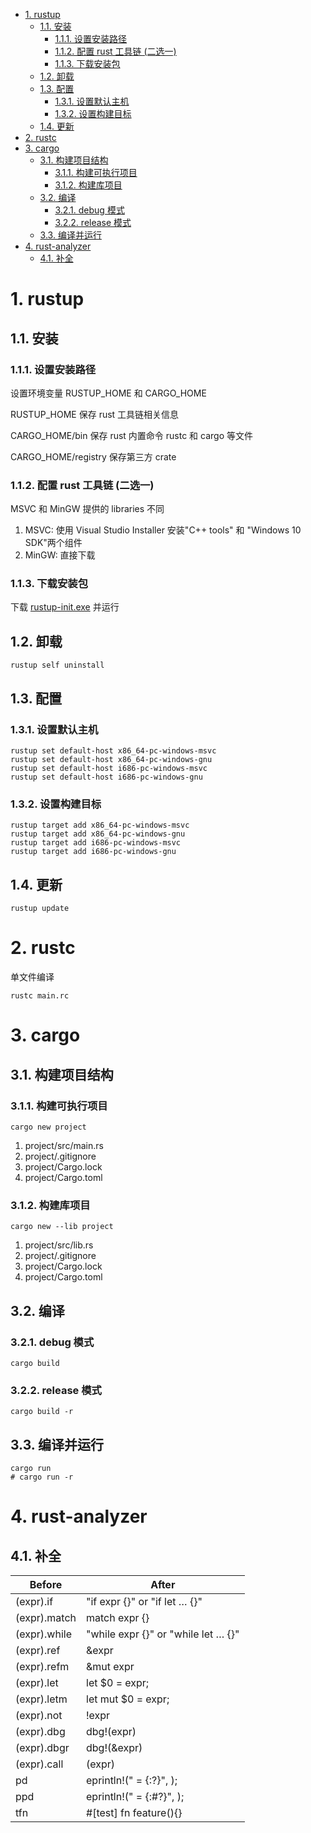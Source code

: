 - [1. rustup](#1-rustup)
  - [1.1. 安装](#11-安装)
    - [1.1.1. 设置安装路径](#111-设置安装路径)
    - [1.1.2. 配置 rust 工具链 (二选一)](#112-配置-rust-工具链-二选一)
    - [1.1.3. 下载安装包](#113-下载安装包)
  - [1.2. 卸载](#12-卸载)
  - [1.3. 配置](#13-配置)
    - [1.3.1. 设置默认主机](#131-设置默认主机)
    - [1.3.2. 设置构建目标](#132-设置构建目标)
  - [1.4. 更新](#14-更新)
- [2. rustc](#2-rustc)
- [3. cargo](#3-cargo)
  - [3.1. 构建项目结构](#31-构建项目结构)
    - [3.1.1. 构建可执行项目](#311-构建可执行项目)
    - [3.1.2. 构建库项目](#312-构建库项目)
  - [3.2. 编译](#32-编译)
    - [3.2.1. debug 模式](#321-debug-模式)
    - [3.2.2. release 模式](#322-release-模式)
  - [3.3. 编译并运行](#33-编译并运行)
- [4. rust-analyzer](#4-rust-analyzer)
  - [4.1. 补全](#41-补全)

# 1. rustup

## 1.1. 安装

### 1.1.1. 设置安装路径

设置环境变量 RUSTUP_HOME 和 CARGO_HOME

RUSTUP_HOME 保存 rust 工具链相关信息

CARGO_HOME/bin 保存 rust 内置命令 rustc 和 cargo 等文件

CARGO_HOME/registry 保存第三方 crate

### 1.1.2. 配置 rust 工具链 (二选一)

MSVC 和 MinGW 提供的 libraries 不同

1. MSVC: 使用 Visual Studio Installer 安装"C++ tools" 和 "Windows 10 SDK"两个组件
2. MinGW: 直接下载

### 1.1.3. 下载安装包

下载 [rustup-init.exe](https://www.rust-lang.org/tools/install) 并运行

## 1.2. 卸载

```shell
rustup self uninstall
```

## 1.3. 配置

### 1.3.1. 设置默认主机

```shell
rustup set default-host x86_64-pc-windows-msvc
rustup set default-host x86_64-pc-windows-gnu
rustup set default-host i686-pc-windows-msvc
rustup set default-host i686-pc-windows-gnu
```

### 1.3.2. 设置构建目标

```shell
rustup target add x86_64-pc-windows-msvc
rustup target add x86_64-pc-windows-gnu
rustup target add i686-pc-windows-msvc
rustup target add i686-pc-windows-gnu
```

## 1.4. 更新

```
rustup update
```

# 2. rustc

单文件编译

```shell
rustc main.rc
```

# 3. cargo

## 3.1. 构建项目结构

### 3.1.1. 构建可执行项目

```shell
cargo new project
```

1. project/src/main.rs
2. project/.gitignore
3. project/Cargo.lock
4. project/Cargo.toml

### 3.1.2. 构建库项目

```shell
cargo new --lib project
```

1. project/src/lib.rs
2. project/.gitignore
3. project/Cargo.lock
4. project/Cargo.toml

## 3.2. 编译

### 3.2.1. debug 模式

```shell
cargo build
```

### 3.2.2. release 模式

```shell
cargo build -r
```

## 3.3. 编译并运行

```shell
cargo run
# cargo run -r
```

# 4. rust-analyzer

## 4.1. 补全

| Before       | After                                |
| ------------ | ------------------------------------ |
| (expr).if    | "if expr {}" or "if let …​ {}"       |
| (expr).match | match expr {}                        |
| (expr).while | "while expr {}" or "while let …​ {}" |
| (expr).ref   | &expr                                |
| (expr).refm  | &mut expr                            |
| (expr).let   | let $0 = expr;                       |
| (expr).letm  | let mut $0 = expr;                   |
| (expr).not   | !expr                                |
| (expr).dbg   | dbg!(expr)                           |
| (expr).dbgr  | dbg!(&expr)                          |
| (expr).call  | (expr)                               |
| pd           | eprintln!(" = {:?}", );              |
| ppd          | eprintln!(" = {:#?}", );             |
| tfn          | #[test] fn feature(){}               |
